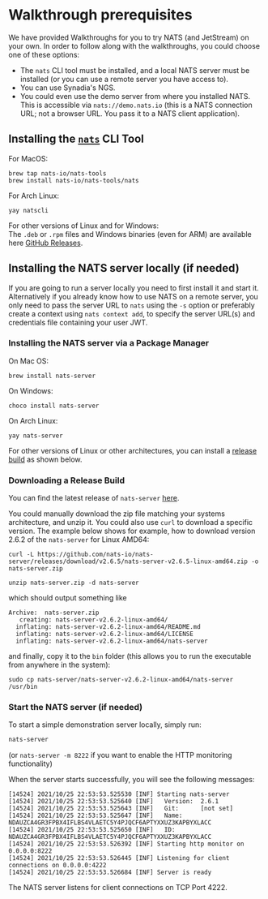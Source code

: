 # Walkthrough prerequisites

We have provided Walkthroughs for you to try NATS (and JetStream) on your own. In order to follow along with the walkthroughs, you could choose one of these options:  

- The `nats` CLI tool must be installed, and a local NATS server must be installed (or you can use a remote server you have access to).   
- You can use Synadia's NGS.   
- You could even use the demo server from where you installed NATS. This is accessible via `nats://demo.nats.io` (this is a NATS connection URL; not a browser URL. You pass it to a NATS client application).  
  
## Installing the [`nats`](/using-nats/nats-tools/nats_cli/readme.md) CLI Tool

For MacOS:

```shell
brew tap nats-io/nats-tools
brew install nats-io/nats-tools/nats
```

For Arch Linux:

```shell
yay natscli
```
    
For other versions of Linux and for Windows:  
The `.deb` or `.rpm` files and Windows binaries (even for ARM) are available here [GitHub Releases](https://github.com/nats-io/natscli/releases).

## Installing the NATS server locally (if needed)

If you are going to run a server locally you need to first install it and start it. Alternatively if you already know how to use NATS on a remote server, you only need to pass the server URL to `nats` using the `-s` option or preferably create a context using `nats context add`, to specify the server URL(s) and credentials file containing your user JWT.

### Installing the NATS server via a Package Manager

On Mac OS:

```shell
brew install nats-server
```

On Windows:

```shell
choco install nats-server
```

On Arch Linux:

```shell
yay nats-server
```
  
For other versions of Linux or other architectures, you can install a [release build](https://github.com/nats-io/nats-server/releases) as shown below.
  
### Downloading a Release Build

You can find the latest release of `nats-server` [here](https://github.com/nats-io/nats-server/releases).

You could manually download the zip file matching your systems architecture, and unzip it. You could also use `curl` to download a specific version. The example below shows for example, how to download version 2.6.2 of the `nats-server` for Linux AMD64:  

```shell
curl -L https://github.com/nats-io/nats-server/releases/download/v2.6.5/nats-server-v2.6.5-linux-amd64.zip -o nats-server.zip
```

```shell
unzip nats-server.zip -d nats-server
```
which should output something like
```text
Archive:  nats-server.zip
   creating: nats-server-v2.6.2-linux-amd64/
  inflating: nats-server-v2.6.2-linux-amd64/README.md
  inflating: nats-server-v2.6.2-linux-amd64/LICENSE
  inflating: nats-server-v2.6.2-linux-amd64/nats-server
```
and finally, copy it to the `bin` folder (this allows you to run the executable from anywhere in the system):
```shell
sudo cp nats-server/nats-server-v2.6.2-linux-amd64/nats-server /usr/bin
```

### Start the NATS server (if needed)

To start a simple demonstration server locally, simply run:

```bash
nats-server
```

(or `nats-server -m 8222` if you want to enable the HTTP monitoring functionality)

When the server starts successfully, you will see the following messages:

```text
[14524] 2021/10/25 22:53:53.525530 [INF] Starting nats-server
[14524] 2021/10/25 22:53:53.525640 [INF]   Version:  2.6.1
[14524] 2021/10/25 22:53:53.525643 [INF]   Git:      [not set]
[14524] 2021/10/25 22:53:53.525647 [INF]   Name:     NDAUZCA4GR3FPBX4IFLBS4VLAETC5Y4PJQCF6APTYXXUZ3KAPBYXLACC
[14524] 2021/10/25 22:53:53.525650 [INF]   ID:       NDAUZCA4GR3FPBX4IFLBS4VLAETC5Y4PJQCF6APTYXXUZ3KAPBYXLACC
[14524] 2021/10/25 22:53:53.526392 [INF] Starting http monitor on 0.0.0.0:8222
[14524] 2021/10/25 22:53:53.526445 [INF] Listening for client connections on 0.0.0.0:4222
[14524] 2021/10/25 22:53:53.526684 [INF] Server is ready
```

The NATS server listens for client connections on TCP Port 4222.
